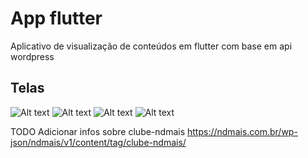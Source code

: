 # App flutter

Aplicativo de visualização de conteúdos em flutter com base em api wordpress

## Telas
![Alt text](assets/screen/screen_01.jpg?raw=true "")
![Alt text](assets/screen/screen_02.jpg?raw=true "")
![Alt text](assets/screen/screen_03.jpg?raw=true "")
![Alt text](assets/screen/screen_04.jpg?raw=true "")


TODO
Adicionar infos sobre clube-ndmais
https://ndmais.com.br/wp-json/ndmais/v1/content/tag/clube-ndmais/